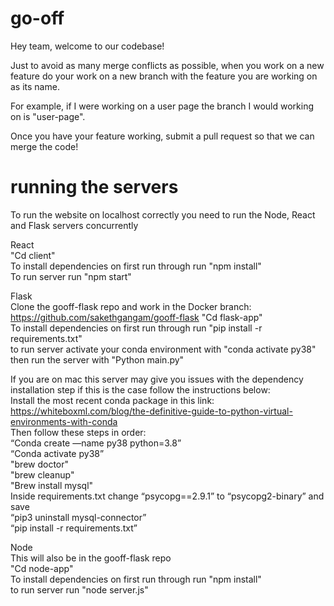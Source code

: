 # go-off

Hey team, welcome to our codebase!

Just to avoid as many merge conflicts as possible, when you work on a new feature
do your work on a new branch with the feature you are working on as its name.

For example, if I were working on a user page the branch I would working on is "user-page".

Once you have your feature working, submit a pull request so that we can merge the code!

# running the servers
To run the website on localhost correctly you need to run the Node, React and Flask servers concurrently

React  
"Cd client"  
To install dependencies on first run through run "npm install"  
To run server run "npm start"  

Flask  
Clone the gooff-flask repo and work in the Docker branch: https://github.com/sakethgangam/gooff-flask 
"Cd flask-app"  
To install dependencies on first run through run "pip install -r requirements.txt"  
to run server activate your conda environment with "conda activate py38" then run the server with "Python main.py"  

If you are on mac this server may give you issues with the dependency installation step if this is the case follow the instructions below:   
Install the most recent conda package in this link: https://whiteboxml.com/blog/the-definitive-guide-to-python-virtual-environments-with-conda  
Then follow these steps in order:   
“Conda create —name py38 python=3.8”  
“Conda activate py38”  
"brew doctor"  
"brew cleanup"  
"Brew install mysql"  
Inside requirements.txt change “psycopg==2.9.1” to “psycopg2-binary” and save  
“pip3 uninstall mysql-connector”  
“pip install -r requirements.txt”  

Node  
This will also be in the gooff-flask repo  
"Cd node-app"  
To install dependencies on first run through run "npm install"  
to run server run "node server.js"  
